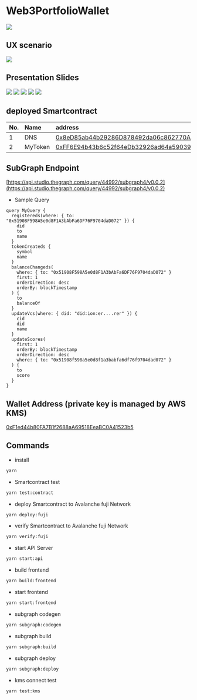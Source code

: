 # Web3PortfolioWallet

<img src="./assets/logo/20230408__logo_blue_800-500.png">

## UX scenario

<img src="./assets/imgs/ETHTokyo_UX.png">

## Presentation Slides

<img src="./assets/imgs/Web3PortfolioWallet1.png">
<img src="./assets/imgs/Web3PortfolioWallet2.png">
<img src="./assets/imgs/Web3PortfolioWallet3.png">
<img src="./assets/imgs/Web3PortfolioWallet4.png">
<img src="./assets/imgs/Web3PortfolioWallet5b.png">

## deployed Smartcontract

| No. | Name    | address                                                                                                                            |
| :-- | :------ | :--------------------------------------------------------------------------------------------------------------------------------- |
| 1   | DNS     | [0x8eD85ab44b29286D878492da06c862770A078176](https://testnet.snowtrace.io/address/0x8eD85ab44b29286D878492da06c862770A078176#code) |
| 2   | MyToken | [0xFF6E94b43b6c52f64eDb32926ad64a59039e8353](https://testnet.snowtrace.io/address/0xFF6E94b43b6c52f64eDb32926ad64a59039e8353#code) |

## SubGraph Endpoint

[https://api.studio.thegraph.com/query/44992/subgraph4/v0.0.2](https://api.studio.thegraph.com/query/44992/subgraph4/v0.0.2)

- Sample Query

```gql
query MyQuery {
  registereds(where: { to: "0x51908F598A5e0d8F1A3bAbFa6DF76F9704daD072" }) {
    did
    to
    name
  }
  tokenCreateds {
    symbol
    name
  }
  balanceChangeds(
    where: { to: "0x51908F598A5e0d8F1A3bAbFa6DF76F9704daD072" }
    first: 1
    orderDirection: desc
    orderBy: blockTimestamp
  ) {
    to
    balanceOf
  }
  updateVcs(where: { did: "did:ion:er....rer" }) {
    cid
    did
    name
  }
  updateScores(
    first: 1
    orderBy: blockTimestamp
    orderDirection: desc
    where: { to: "0x51908f598a5e0d8f1a3babfa6df76f9704dad072" }
  ) {
    to
    score
  }
}
```

## Wallet Address (private key is managed by AWS KMS)

[0xF1ed44b80FA7B1f2688aA69518EeaBC0A41523b5](https://testnet.snowtrace.io/address/0xF1ed44b80FA7B1f2688aA69518EeaBC0A41523b5)

## Commands

- install

```bash
yarn
```

- Smartcontract test

```bash
yarn test:contract
```

- deploy Smartcontract to Avalanche fuji Network

```bash
yarn deploy:fuji
```

- verify Smartcontract to Avalanche fuji Network

```bash
yarn verify:fuji
```

- start API Server

```bash
yarn start:api
```

- build frontend

```bash
yarn build:frontend
```

- start frontend

```bash
yarn start:frontend
```

- subgraph codegen

```bash
yarn subgraph:codegen
```

- subgraph build

```bash
yarn subgraph:build
```

- subgraph deploy

```bash
yarn subgraph:deploy
```

- kms connect test

```bash
yarn test:kms
```
